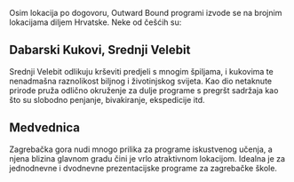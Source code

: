 Osim lokacija po dogovoru, Outward Bound programi izvode se na brojnim lokacijama diljem Hrvatske. Neke od češćih su:

## Dabarski Kukovi, Srednji Velebit

Srednji Velebit odlikuju krševiti predjeli s mnogim špiljama, i kukovima te nenadmašna raznolikost biljnog i životinjskog svijeta. Kao dio netaknute prirode pruža odlično okruženje za dulje programe s pregršt sadržaja kao što su slobodno penjanje, bivakiranje, ekspedicije itd.

## Medvednica

Zagrebačka gora nudi mnogo prilika za programe iskustvenog učenja, a njena blizina glavnom gradu čini je vrlo atraktivnom lokacijom. Idealna je za jednodnevne i dvodnevne prezentacijske programe za zagrebačke škole.

